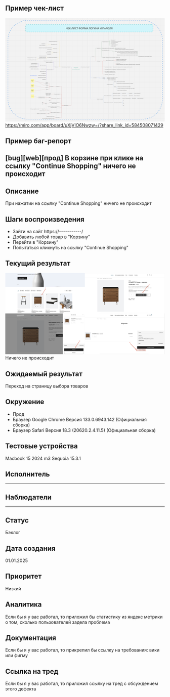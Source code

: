 

## Пример чек-лист

![Header](assets/maplist.png)
https://miro.com/app/board/uXjVIO6Nwzw=/?share_link_id=584508071429


## Пример баг-репорт

## [bug][web][прод] В корзине при клике на ссылку "Continue Shopping" ничего не происходит

## Описание

При нажатии на ссылку "Continue Shopping" ничего не происходит

## Шаги воспроизведения

* Зайти на сайт   https://-----------/
* Добавить любой товар в "Корзину"
* Перейти в "Корзину"
* Попытаться кликнуть на ссылку "Continue Shopping"

## Текущий результат

![Header](https://github.com/psinyugin/Documentation/blob/main/assets/scrin.png)
Ничего не происходит

## Ожидаемый результат

Переход на страницу выбора товаров

## Окружение

* Прод
* Браузер Google Chrome Версия 133.0.6943.142 (Официальная сборка)
* Браузер Safari Версия 18.3 (20620.2.4.11.5) (Официальная сборка)
  
## Тестовые устройства

Macbook 15 2024 m3 Sequoia 15.3.1

## Исполнитель

_______________

## Наблюдатели

_______________

## Статус

Бэклог

## Дата создания

01.01.2025

## Приоритет

Низкий

## Аналитика

Если бы я у вас работал, то приложил бы статистику из яндекс метрики о том, сколько пользователей задела проблема

## Документация

Если бы я у вас работал, то прикрепил бы ссылку на требования: вики или фигму

## Ссылка на тред

Если бы я у вас работал, то приложил ссылку на тред с обсуждением этого дефекта
